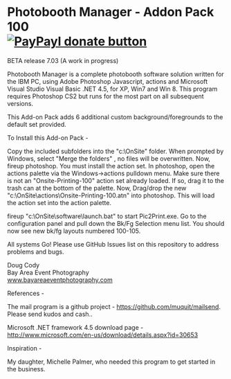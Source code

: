 Photobooth Manager - Addon Pack 100 <br>  [![PayPayl donate button](http://img.shields.io/paypal/donate.png?color=yellow)](https://www.paypal.com/cgi-bin/webscr?cmd=_s-xclick&hosted_button_id=7JRTAVG63XHUL  "Donate once-off to this project using Paypal")
==================

BETA release 7.03 (A work in progress)

Photobooth Manager is a complete photobooth software solution written for the IBM PC, using Adobe Photoshop Javascript, actions and Microsoft Visual Studio Visual Basic .NET 4.5, for XP, Win7 and Win 8.  This program requires Photoshop CS2 but runs for the most part on all subsequent versions.  

This Add-on Pack adds 6 additional custom background/foregrounds to the default set provided.

To Install this Add-on Pack -

Copy the included subfolders into the "c:\OnSite" folder.  When prompted by Windows, select "Merge the folders" , 
no files will be overwritten.  Now, fireup photoshop.  You must install the action set.  In photoshop, open the actions palette via the Windows->actions pulldown menu.  Make sure there is not an "Onsite-Printing-100" action set already loaded.  If so, drag it to the trash can at the bottom of the palette.  Now, Drag/drop the new  "c:\OnSite\actions\Onsite-Printing-100.atn" into photoshop.  This will load the action set into the action palette.  

fireup "c:\OnSite\software\launch.bat" to start Pic2Print.exe.  Go to the configuration panel and pull down the
Bk/Fg Selection menu list.  You should now see new bk/fg layouts numbered 100-105.

All systems Go!  Please use GitHub Issues list on this repository to address problems and bugs. 

Doug Cody <br>
Bay Area Event Photography <br>
www.bayareaeventphotography.com <br>

References - 

The mail program is a github project - https://github.com/muquit/mailsend.  Please send kudos and cash..

Microsoft .NET framework 4.5 download page - http://www.microsoft.com/en-us/download/details.aspx?id=30653 

Inspiration -

My daughter, Michelle Palmer, who needed this program to get started in the business.



